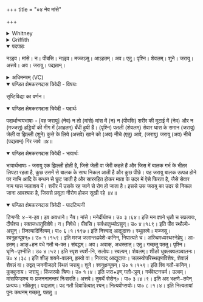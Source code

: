 +++
title = "०४ नेव मांसे"

+++

<details><summary>Whitney</summary>

### Translation
4. Not as it were stuck (*ā́hata*) in the flesh, not in the fat, not as  
it were in the marrows, let the spotted slimy (?) afterbirth come down,  
for the dog to eat; let the afterbirth descend.

### Notes
SPP. reads in **a** *pī́vasi*, with the comm. and a small minority of his  
mss.; three of ours (H. O. Op.) have *píbasi*. Ppp. has a very different  
text (preserved in the *nāgarī* copy, though lost in the original text):  
*nāi 'va snāvasu na parvasu na ketheṣu* (*keśeṣu*) *na nakheṣu ca;* then  
our **c, d**, without variant; then *nāi 'va pause* (*māṅse?*) *na  
pīvasi nāi 'va kastyoś vanā yutam;* then our **e**; and with this ends  
the hymn as given in book i. The comm. reads in **a** *māṅséna* for  
*māṅsé ná*, and resorts to various devices to get rid of the difficulty  
thus caused; two of our mss. (O. Op.), and one or two of SPP's, give the  
same. Some of our mss. are very awkward about combining *jarā́yu* and  
*áttave*, in part omitting the *v*, or (I.) reading *-yū́tt-*. PGS. (i.  
16. 2) has the verse, but in different order: first our **c, d**,  
without variant; then our **a, b**, in the form *nāi 'va māṅsena pīvari  
na kasmiṅś canā "yatam;* then our **e**. But for its support of  
*śévalam*, we might be tempted to emend to *kévalam;* the comm. has the  
worthless explanation *jalasyo 'paristhitaśāivālavat  
āntarāvayavāsambaddham*. Further may be compared HGS. ii. 3. 1. ⌊MP., at  
ii. 11. 19, 20, has the verse with variants.⌋
</details>

<details><summary>Griffith</summary>

Descendat viscosa placenta, cani, comedenda placenta; decidat placenta.
</details>

<details open><summary>पदपाठः</summary>

नऽइव। मांसे। न। पीबसि। नऽइव। मज्जऽसु। आऽहतम्। अव। एतु। पृश्नि। शेवलम्। शुने। जरायु। अत्तवे। अव। जरायु। पद्यताम्।
</details>

<details><summary>अधिमन्त्रम् (VC)</summary>

- पूषादयो मन्त्रोक्ताः
- अथर्वा
- पथ्यापङ्क्तिः
- नारीसुखप्रसूति सूक्त
</details>

<details open><summary>पण्डित क्षेमकरणदास त्रिवेदी - विषयः</summary>

सृष्टिविद्या का वर्णन।
</details>

<details open><summary>पण्डित क्षेमकरणदास त्रिवेदी - पदार्थः</summary>

पदार्थान्वयभाषाः -  [वह जरायु] (नेव) न तो (मांसे) मांस में (न) न (पीवसि) शरीर की मुटाई में (नेव) और न (मज्जसु) हड्डियों की मीग में (आहतम्) बँधी हुयी हैं। (पृश्नि) पतली (शेवलम्) सेवार घास के समान (जरायु) जेली वा झिल्ली (शुने) कुत्ते के लिये (अत्तवे) खाने को (अव) नीचे (एतु) आवे, (जरायु) जरायु (अव) नीचे (पद्यताम्) गिर जावे ॥४॥
</details>

<details open><summary>पण्डित क्षेमकरणदास त्रिवेदी - भावार्थः</summary>

भावार्थभाषाः -  जरायु एक झिल्ली होती है, जिसे जेली वा जेरी कहते हैं और जिस में बालक गर्भ के भीतर लिपटा रहता है, कुछ उसमें से बालक के साथ निकल आती है और कुछ पीछे। यह जरायु बालक उत्पन्न होने पर नाभि आदि के बन्धन से छुट जाती है और साररहित होकर माता के उदर में ऐसे फिरता है, जैसे सेवार नाम घास जलाशय में। शरीर में उसके रह जाने से रोग हो जाता है। इससे उस जरायु का उदर से निकल जाना आवश्यक है, जिससे प्रसूता नीरोग होकर सुखी रहे ॥४॥
</details>

<details open><summary>पण्डित क्षेमकरणदास त्रिवेदी - पादटिप्पनी</summary>

टिप्पणी:   ४−न-इव। इव अवधाने। नैव। मांसे। मनेर्दीर्घश्च। उ० ३।६४। इति मन ज्ञाने धृतौ च सप्रत्ययः, दीर्घश्च। रक्तजधातुविशेषे। न। निषेधे। पीवसि। सर्वधातुभ्योऽसुन्। उ० ४।१८९। इति पीव स्थौल्ये-असुन्। ञ्नित्यादिर्नित्यम्। पा० ६।१।१९७। इति नित्त्वाद् आद्युदात्तः। स्थूलत्वे। मज्जसु। श्वनुक्षन्पूषन्०। उ० १।१५९। इति मस्ज जलान्तःप्रवेशे-कनिन्, निपात्यते च। अस्थिमध्यस्थस्नेहेषु। आ-हतम्। आङ्+हन वधे गतौ च-क्त। संबद्धम्। अव। अवाक्, अधस्तात्। एतु। गच्छतु पततु। पृश्नि। घृणि−पृश्नीति। उ० ४।५२। इति स्पृश स्पर्शे-नि, सलोपः। स्वल्पम्। शेवलम्। शीङो धुक्लक्वलञ्वालनः। उ० ४।३८। इति शीङ् शयने-वालन्, ह्रस्वो वा। नित्त्वाद् आद्युदात्तः। जलस्योपरिस्थतृणविशेषः, शेवालं शैवलं वा। तद्वत् जननीजठरे स्थितं जरायु। शुने। श्वनुक्षन्पूषन्। उ० १।१५९। इति श्वि गतौ-कनिन्। कुक्कुराय। जरायु। किंजरयोः श्रिणः। उ० १।४। इति जरा+इण् गतौ-ञुण्। गर्भवेष्टनचर्म। उल्वम्। मांसपिण्डश्च यः प्रजननानन्तरं निःसरति। अत्तवे। तुमर्थे सेसेन्०। पा० ३।४।९। इति अद भक्षणे−तवेन् प्रत्ययः। भक्षितुम्। पद्यताम्। पद गतौ दिवादित्वात् श्यन्। नित्यवीप्सयोः। पा० ८।१।४। इति नित्यतायां पुनः कथनम् गच्छतु, पततु ॥
</details>

